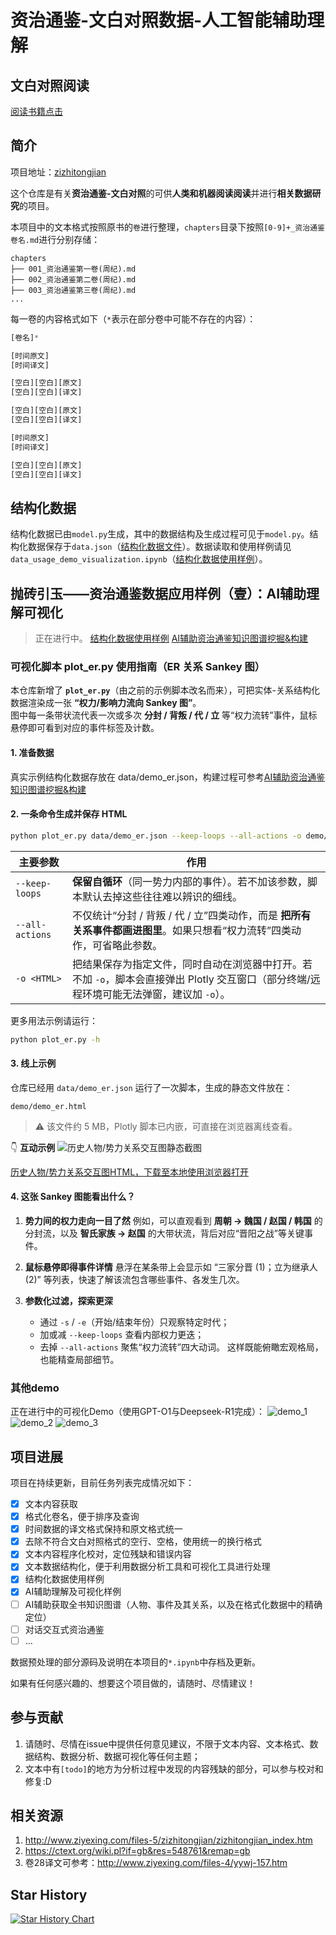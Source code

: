 # 资治通鉴-文白对照数据-人工智能辅助理解

## 文白对照阅读
[阅读书籍点击](https://jy0284.github.io/zizhitongjian/chapters/001_资治通鉴第一卷(周纪).html)

## 简介
项目地址：[zizhitongjian](https://github.com/JY0284/zizhitongjian)

这个仓库是有关**资治通鉴-文白对照**的可供**人类和机器阅读阅读**并进行**相关数据研究**的项目。

本项目中的文本格式按照原书的`卷`进行整理，`chapters`目录下按照`[0-9]+_资治通鉴卷名.md`进行分别存储：

```shell
chapters
├── 001_资治通鉴第一卷(周纪).md
├── 002_资治通鉴第二卷(周纪).md
├── 003_资治通鉴第三卷(周纪).md
...
```

每一卷的内容格式如下（`*`表示在部分卷中可能不存在的内容）：

```python
[卷名]*

[时间原文]
[时间译文]

[空白][空白][原文]
[空白][空白][译文]

[空白][空白][原文]
[空白][空白][译文]

[时间原文]
[时间译文]

[空白][空白][原文]
[空白][空白][译文]
```

## 结构化数据
结构化数据已由`model.py`生成，其中的数据结构及生成过程可见于`model.py`。结构化数据保存于`data.json`（[结构化数据文件](https://github.com/JY0284/zizhitongjian/blob/main/data.json)）。数据读取和使用样例请见`data_usage_demo_visualization.ipynb`（[结构化数据使用样例](https://github.com/JY0284/zizhitongjian/blob/main/data_usage_demo_visualization.ipynb)）。

## 抛砖引玉——资治通鉴数据应用样例（壹）：AI辅助理解可视化
> 正在进行中。
> [结构化数据使用样例](https://github.com/JY0284/zizhitongjian/blob/main/data_usage_demo_visualization.ipynb)
> [AI辅助资治通鉴知识图谱挖掘&构建](https://github.com/JY0284/zizhitongjian/blob/main/extract_and_build_knowledge_graph.ipynb)

### 可视化脚本 plot_er.py 使用指南（ER 关系 Sankey 图）
本仓库新增了 **`plot_er.py`**（由之前的示例脚本改名而来），可把实体-关系结构化数据渲染成一张 **“权力/影响力流向 Sankey 图”**。  
图中每一条带状流代表一次或多次 **分封 / 背叛 / 代 / 立** 等“权力流转”事件，鼠标悬停即可看到对应的事件标签及计数。

#### 1. 准备数据

真实示例结构化数据存放在 data/demo_er.json，构建过程可参考[AI辅助资治通鉴知识图谱挖掘&构建](https://github.com/JY0284/zizhitongjian/blob/main/extract_and_build_knowledge_graph.ipynb)

#### 2. 一条命令生成并保存 HTML

```bash
python plot_er.py data/demo_er.json --keep-loops --all-actions -o demo/demo_er.html
```

| 主要参数            | 作用                                                                             |
| --------------- | ------------------------------------------------------------------------------ |
| `--keep-loops`  | **保留自循环**（同一势力内部的事件）。若不加该参数，脚本默认去掉这些往往难以辨识的细线。                                 |
| `--all-actions` | 不仅统计“分封 / 背叛 / 代 / 立”四类动作，而是 **把所有关系事件都画进图里**。如果只想看“权力流转”四类动作，可省略此参数。          |
| `-o <HTML>`     | 把结果保存为指定文件，同时自动在浏览器中打开。若不加 `-o`，脚本会直接弹出 Plotly 交互窗口（部分终端/远程环境可能无法弹窗，建议加 `-o`）。 |

更多用法示例请运行：

```bash
python plot_er.py -h
```

#### 3. 线上示例

仓库已经用 `data/demo_er.json` 运行了一次脚本，生成的静态文件放在：

```
demo/demo_er.html
```

> ⚠️ 该文件约 5 MB，Plotly 脚本已内嵌，可直接在浏览器离线查看。

👇 **互动示例**
![历史人物/势力关系交互图静态截图](https://github.com/JY0284/zizhitongjian/blob/main/demo/demo_er.png)


[历史人物/势力关系交互图HTML，下载至本地使用浏览器打开](https://github.com/JY0284/zizhitongjian/blob/main/demo/demo_er.html)

#### 4. 这张 Sankey 图能看出什么？

1. **势力间的权力走向一目了然**
   例如，可以直观看到 **周朝 → 魏国 / 赵国 / 韩国** 的分封流，以及 **智氏家族 → 赵国** 的大带状流，背后对应“晋阳之战”等关键事件。
2. **鼠标悬停即得事件详情**
   悬浮在某条带上会显示如 “三家分晋 (1)；立为继承人 (2)” 等列表，快速了解该流包含哪些事件、各发生几次。
3. **参数化过滤，探索更深**

   * 通过 `-s` / `-e`（开始/结束年份）只观察特定时代；
   * 加或减 `--keep-loops` 查看内部权力更迭；
   * 去掉 `--all-actions` 聚焦“权力流转”四大动词。
     这样既能俯瞰宏观格局，也能精查局部细节。

### 其他demo
正在进行中的可视化Demo（使用GPT-O1与Deepseek-R1完成）：
![demo_1](https://github.com/JY0284/zizhitongjian/blob/main/周纪关系图.png)
![demo_2](https://github.com/JY0284/zizhitongjian/blob/main/history_relations.gv.png)
![demo_3](https://github.com/JY0284/zizhitongjian/blob/main/资治通鉴卷1-Seg1-实体关系图.png)


## 项目进展

项目在持续更新，目前任务列表完成情况如下：
- [x] 文本内容获取
- [x] 格式化卷名，便于排序及查询
- [x] 时间数据的译文格式保持和原文格式统一
- [x] 去除不符合文白对照格式的空行、空格，使用统一的换行格式
- [x] 文本内容程序化校对，定位残缺和错误内容
- [x] 文本数据结构化，便于利用数据分析工具和可视化工具进行处理
- [x] 结构化数据使用样例
- [x] AI辅助理解及可视化样例
- [ ] AI辅助获取全书知识图谱（人物、事件及其关系，以及在格式化数据中的精确定位）
- [ ] 对话交互式资治通鉴
- [ ] ...

数据预处理的部分源码及说明在本项目的`*.ipynb`中存档及更新。

如果有任何感兴趣的、想要这个项目做的，请随时、尽情建议！

## 参与贡献

1. 请随时、尽情在issue中提供任何意见建议，不限于文本内容、文本格式、数据结构、数据分析、数据可视化等任何主题；
2. 文本中有`[todo]`的地方为分析过程中发现的内容残缺的部分，可以参与校对和修复:D

## 相关资源
1. http://www.ziyexing.com/files-5/zizhitongjian/zizhitongjian_index.htm
2. https://ctext.org/wiki.pl?if=gb&res=548761&remap=gb
3. 卷28译文可参考：http://www.ziyexing.com/files-4/yywj-157.htm


## Star History

[![Star History Chart](https://api.star-history.com/svg?repos=JY0284/zizhitongjian&type=Date)](https://star-history.com/#JY0284/zizhitongjian&Date)
